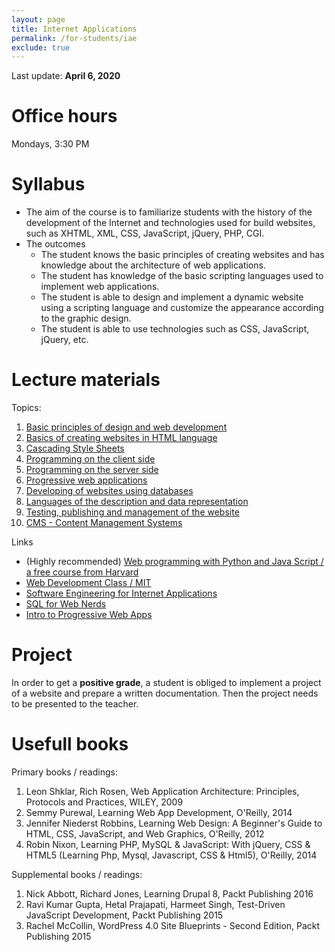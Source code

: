 ```yaml
---
layout: page
title: Internet Applications
permalink: /for-students/iae
exclude: true
---
```


Last update: **April 6, 2020**

# Office hours

Mondays, 3:30 PM

# Syllabus

* The aim of the course is to familiarize students with the history of the development of the Internet and technologies used for build websites, such as XHTML, XML, CSS, JavaScript, jQuery, PHP, CGI.
* The outcomes
  * The student knows the basic principles of creating websites and has knowledge about the architecture of web applications.
  * The student has knowledge of the basic scripting languages used to implement web applications.
  * The student is able to design and implement a dynamic website using a scripting language and customize the appearance according to the graphic design.
  * The student is able to use technologies such as CSS, JavaScript, jQuery, etc.

# Lecture materials

Topics:
1. [Basic principles of design and web development](http://webdevelopment.mit.edu/2018/pages/lectures/WEBday4_uiux.pdf)
2. [Basics of creating websites in HTML language](http://webdevelopment.mit.edu/2018/pages/lectures/WEBday1_htmlcss.pdf)
3. [Cascading Style Sheets](http://webdevelopment.mit.edu/2018/pages/lectures/WEBday1_htmlcss.pdf)
4. [Programming on the client side](http://webdevelopment.mit.edu/2018/pages/lectures/WEBday3_clientjs.pdf)
5. [Programming on the server side](http://webdevelopment.mit.edu/2018/pages/lectures/WEBday3_backend.pdf)
6. [Progressive web applications](https://en.wikipedia.org/wiki/Progressive_web_application)
7. [Developing of websites using databases](http://webdevelopment.mit.edu/2018/pages/lectures/WEBday4_databases.pdf)
8. [Languages of the description and data representation](https://github.com/dinanathsj29/json-javascript-object-notation-crash-course)
9. [Testing, publishing and management of the website]()
10. [CMS - Content Management Systems]()

Links
* (Highly recommended) [Web programming with Python and Java Script / a free course from Harvard](https://www.edx.org/course/cs50s-web-programming-with-python-and-javascript)
* [Web Development Class / MIT](http://webdevelopment.mit.edu/2018/lectures)
* [Software Engineering for Internet Applications](http://philip.greenspun.com/seia/)
* [SQL for Web Nerds](http://philip.greenspun.com/sql/)
* [Intro to Progressive Web Apps](https://www.udacity.com/course/intro-to-progressive-web-apps--ud811)

# Project

In order to get a **positive grade**, a student is obliged to implement 
a project of a website and prepare a written documentation.
Then the project needs to be presented to the teacher.

# Usefull books

Primary books / readings:
1. Leon Shklar, Rich Rosen, Web Application Architecture: Principles, Protocols and Practices, WILEY, 2009
1. Semmy Purewal, Learning Web App Development, O'Reilly, 2014
1. Jennifer Niederst Robbins, Learning Web Design: A Beginner's Guide to HTML, CSS, JavaScript, and Web Graphics, O'Reilly, 2012
1. Robin Nixon, Learning PHP, MySQL & JavaScript: With jQuery, CSS & HTML5 (Learning Php, Mysql, Javascript, CSS & Html5), O'Reilly, 2014

Supplemental books / readings:
1. Nick Abbott, Richard Jones, Learning Drupal 8, Packt Publishing 2016
1. Ravi Kumar Gupta, Hetal Prajapati, Harmeet Singh, Test-Driven JavaScript Development, Packt Publishing 2015
1. Rachel McCollin, WordPress 4.0 Site Blueprints - Second Edition, Packt Publishing 2015
